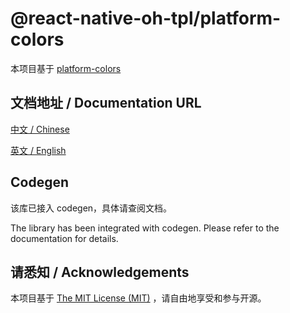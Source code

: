 # @react-native-oh-tpl/platform-colors

本项目基于 [platform-colors](https://github.com/react-native-oh-library/platform-colors.git)

## 文档地址 / Documentation URL

[中文 / Chinese](https://gitee.com/react-native-oh-library/usage-docs/blob/master/zh-cn/klarna-platform-colors.md)

[英文 / English](https://gitee.com/react-native-oh-library/usage-docs/blob/master/zh-cn/klarna-platform-colors.md)

## Codegen

该库已接入 codegen，具体请查阅文档。

The library has been integrated with codegen. Please refer to the documentation for details.

## 请悉知 / Acknowledgements

本项目基于 [The MIT License (MIT)](https://github.com/klarna-incubator/platform-colors/blob/master/LICENSE) ，请自由地享受和参与开源。

